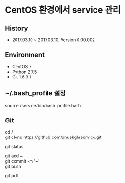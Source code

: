 # CentOS 환경에서 service 관리

## History

* 2017.03.10 ~ 2017.03.10, Version 0.00.002

## Environment

* CentOS 7
* Python 2.7.5
* Git 1.8.3.1

## ~/.bash_profile 설정

source /service/bin/bash_profile.bash

## Git

cd /  
git clone https://github.com/pnuskgh/service.git  

git status  

git add ~  
git commit -m '~'  
git push  

git pull  


